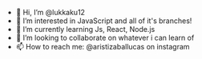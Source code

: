 - 👋 Hi, I’m @lukkaku12
- 👀 I’m interested in JavaScript and all of it's branches!
- 🌱 I’m currently learning Js, React, Node.js
- 💞️ I’m looking to collaborate on whatever i can learn of
- 📫 How to reach me: @aristizaballucas on instagram

<!---
lukkaku12/lukkaku12 is a ✨ special ✨ repository because its `README.md` (this file) appears on your GitHub profile.
You can click the Preview link to take a look at your changes.
--->
